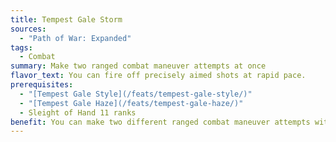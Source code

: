 ```yaml
---
title: Tempest Gale Storm
sources:
  - "Path of War: Expanded"
tags:
  - Combat
summary: Make two ranged combat maneuver attempts at once
flavor_text: You can fire off precisely aimed shots at rapid pace.
prerequisites:
  - "[Tempest Gale Style](/feats/tempest-gale-style/)"
  - "[Tempest Gale Haze](/feats/tempest-gale-haze/)"
  - Sleight of Hand 11 ranks
benefit: You can make two different ranged combat maneuver attempts with your [Tempest Gale Style](/feats/tempest-gale-style/) feat against a single target as a standard action. You only provoke attacks of opportunity once when doing so.
---
```


